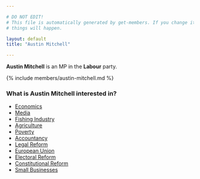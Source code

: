 ```yaml
---

# DO NOT EDIT!
# This file is automatically generated by get-members. If you change it, bad
# things will happen.

layout: default
title: "Austin Mitchell"

---
```


**Austin Mitchell** is an MP in the **Labour** party.

{% include members/austin-mitchell.md %}

### What is Austin Mitchell interested in?


* [Economics](/interests/economics.html)
* [Media](/interests/media.html)
* [Fishing Industry](/interests/fishing-industry.html)
* [Agriculture](/interests/agriculture.html)
* [Poverty](/interests/poverty.html)
* [Accountancy](/interests/accountancy.html)
* [Legal Reform](/interests/legal-reform.html)
* [European Union](/interests/european-union.html)
* [Electoral Reform](/interests/electoral-reform.html)
* [Constitutional Reform](/interests/constitutional-reform.html)
* [Small Businesses](/interests/small-businesses.html)
